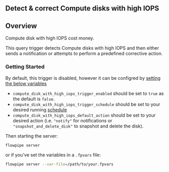 ## Detect & correct Compute disks with high IOPS

## Overview

Compute disk with high IOPS cost money.

This query trigger detects Compute disks with high IOPS and then either sends a notification or attempts to perform a predefined corrective action.

### Getting Started

By default, this trigger is disabled, however it can be configred by [setting the below variables](https://flowpipe.io/docs/build/mod-variables#passing-input-variables)
- `compute_disk_with_high_iops_trigger_enabled` should be set to `true` as the default is `false`.
- `compute_disk_with_high_iops_trigger_schedule` should be set to your desired running [schedule](https://flowpipe.io/docs/flowpipe-hcl/trigger/schedule#more-examples)
- `compute_disk_with_high_iops_default_action` should be set to your desired action (i.e. `"notify"` for notifications or `"snapshot_and_delete_disk"` to snapshot and delete the disk).

Then starting the server:
```sh
flowpipe server
```

or if you've set the variables in a `.fpvars` file:
```sh
flowpipe server --var-file=/path/to/your.fpvars
```
